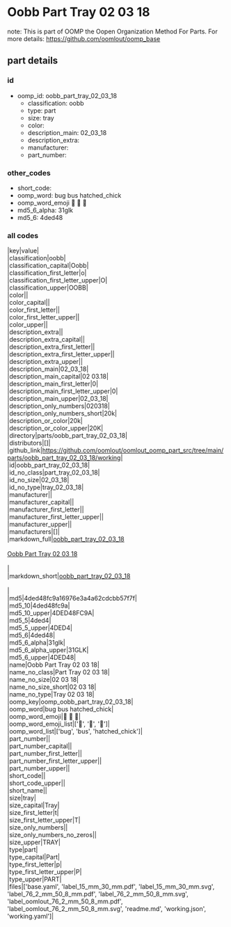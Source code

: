 # Oobb Part Tray 02 03 18  

note: This is part of OOMP the Oopen Organization Method For Parts. For more details: https://github.com/oomlout/oomp_base

##  part details





### id
* oomp_id: oobb_part_tray_02_03_18
  * classification: oobb
  * type: part
  * size: tray
  * color: 
  * description_main: 02_03_18
  * description_extra: 
  * manufacturer: 
  * part_number: 

### other_codes
* short_code: 
* oomp_word: bug bus hatched_chick
* oomp_word_emoji :bug: :bus: :hatched_chick:
* md5_6_alpha: 31glk
* md5_6: 4ded48

### all codes 
|key|value|  
|classification|oobb|  
|classification_capital|Oobb|  
|classification_first_letter|o|  
|classification_first_letter_upper|O|  
|classification_upper|OOBB|  
|color||  
|color_capital||  
|color_first_letter||  
|color_first_letter_upper||  
|color_upper||  
|description_extra||  
|description_extra_capital||  
|description_extra_first_letter||  
|description_extra_first_letter_upper||  
|description_extra_upper||  
|description_main|02_03_18|  
|description_main_capital|02 03.18|  
|description_main_first_letter|0|  
|description_main_first_letter_upper|0|  
|description_main_upper|02_03_18|  
|description_only_numbers|020318|  
|description_only_numbers_short|20k|  
|description_or_color|20k|  
|description_or_color_upper|20K|  
|directory|parts/oobb_part_tray_02_03_18|  
|distributors|[]|  
|github_link|https://github.com/oomlout/oomlout_oomp_part_src/tree/main/parts/oobb_part_tray_02_03_18/working|  
|id|oobb_part_tray_02_03_18|  
|id_no_class|part_tray_02_03_18|  
|id_no_size|02_03_18|  
|id_no_type|tray_02_03_18|  
|manufacturer||  
|manufacturer_capital||  
|manufacturer_first_letter||  
|manufacturer_first_letter_upper||  
|manufacturer_upper||  
|manufacturers|[]|  
|markdown_full|[oobb_part_tray_02_03_18](https://github.com/oomlout/oomlout_oomp_part_src/tree/main/parts/oobb_part_tray_02_03_18/working)<br>[](https://github.com/oomlout/oomlout_oomp_part_src/tree/main/parts/oobb_part_tray_02_03_18/working)<br>[Oobb Part Tray 02 03 18](https://github.com/oomlout/oomlout_oomp_part_src/tree/main/parts/oobb_part_tray_02_03_18/working)<br><br>|  
|markdown_short|[oobb_part_tray_02_03_18](https://github.com/oomlout/oomlout_oomp_part_src/tree/main/parts/oobb_part_tray_02_03_18/working)<br><br>|  
|md5|4ded48fc9a16976e3a4a62cdcbb57f7f|  
|md5_10|4ded48fc9a|  
|md5_10_upper|4DED48FC9A|  
|md5_5|4ded4|  
|md5_5_upper|4DED4|  
|md5_6|4ded48|  
|md5_6_alpha|31glk|  
|md5_6_alpha_upper|31GLK|  
|md5_6_upper|4DED48|  
|name|Oobb Part Tray 02 03 18|  
|name_no_class|Part Tray 02 03 18|  
|name_no_size|02 03 18|  
|name_no_size_short|02 03 18|  
|name_no_type|Tray 02 03 18|  
|oomp_key|oomp_oobb_part_tray_02_03_18|  
|oomp_word|bug bus hatched_chick|  
|oomp_word_emoji|:bug: :bus: :hatched_chick:|  
|oomp_word_emoji_list|[':bug:', ':bus:', ':hatched_chick:']|  
|oomp_word_list|['bug', 'bus', 'hatched_chick']|  
|part_number||  
|part_number_capital||  
|part_number_first_letter||  
|part_number_first_letter_upper||  
|part_number_upper||  
|short_code||  
|short_code_upper||  
|short_name||  
|size|tray|  
|size_capital|Tray|  
|size_first_letter|t|  
|size_first_letter_upper|T|  
|size_only_numbers||  
|size_only_numbers_no_zeros||  
|size_upper|TRAY|  
|type|part|  
|type_capital|Part|  
|type_first_letter|p|  
|type_first_letter_upper|P|  
|type_upper|PART|  
|files|['base.yaml', 'label_15_mm_30_mm.pdf', 'label_15_mm_30_mm.svg', 'label_76_2_mm_50_8_mm.pdf', 'label_76_2_mm_50_8_mm.svg', 'label_oomlout_76_2_mm_50_8_mm.pdf', 'label_oomlout_76_2_mm_50_8_mm.svg', 'readme.md', 'working.json', 'working.yaml']|  
